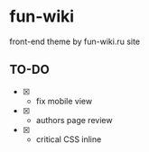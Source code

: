 # fun-wiki

front-end theme by fun-wiki.ru site

## TO-DO

-   [x] -   fix mobile view
-   [x] -   authors page review
-   [x] -   critical CSS inline
